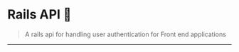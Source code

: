 # Rails API :rocket:

> A rails api for handling user authentication for Front end applications
---

